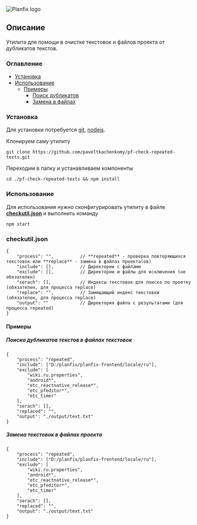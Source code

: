 ![Planfix logo](https://github.com/paveltkachenkomy/pf-check-repeated-texts/raw/master/Planfix-PNG-black.png "Planfix logo")

## Описание
Утилита для помощи в очистке текстовок и файлов проекта от дубликатов текстов.

### Оглавление
 - [Установка](#установка)
 - [Использование](#использование)
	- [Примеры](#примеры)
		- [Поиск дубликатов](#поиска-дубликатов-текстов-в-файлах-текстовок)
		- [Замена в файлах](#замена-текстовок-в-файлах-проекта)

### Установка
Для установки потребуется [git](https://git-scm.com/), [nodejs](https://nodejs.org/).

Клонируем саму утилиту  
```
git clone https://github.com/paveltkachenkomy/pf-check-repeated-texts.git
```

Переходим в папку и устанавливаем компоненты  
```
cd ./pf-check-repeated-texts && npm install
```

### Использование
Для использования нужно сконфигурировать утилиту в файле **[checkutil.json](#checkutiljson)** и выполнить команду
```
npm start
```

### checkutil.json
```
{
	"process": "",			// **repeated** - проверка повторяющихся текстовок или **replace** - замена в файлах проекта(ов) 
	"include": [],			// Директории с файлами
	"exclude": [],			// Директории и файлы для исключения (не обязателен)
	"serach": [],			// Индексы текстовок для поиска по проетку (обязателен, для процесса replace)
	"replace": "",			// Замещающий индекс текстовки (обязателен, для процесса replace)
	"output": ""			// Директория файла с результатами (для процесса repeated)
}
```

#### Примеры 
##### Поиска дубликатов текстов в файлах текстовок
```
{
	"process": "repeated",
	"include": ["D:/planfix/planfix-frontend/locale/ru"],
	"exclude": [
		"wiki.ru.properties",
		"android*",
		"etc_reactnative_release*",
		"etc_pfeditor*",
		"etc_timer"
	],
	"serach": [],
	"replaced": "",
	"output": "./output/text.txt"
}
```
##### Замена текстовок в файлах проекта
```
{
	"process": "repeated",
	"include": ["D:/planfix/planfix-frontend/locale/ru"],
	"exclude": [
		"wiki.ru.properties",
		"android*",
		"etc_reactnative_release*",
		"etc_pfeditor*",
		"etc_timer"
	],
	"serach": [],
	"replaced": "",
	"output": "./output/text.txt"
}
```
